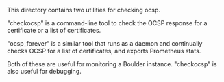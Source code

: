 This directory contains two utilities for checking ocsp.

"checkocsp" is a command-line tool to check the OCSP response for a certificate
or a list of certificates.

"ocsp_forever" is a similar tool that runs as a daemon and continually checks
OCSP for a list of certificates, and exports Prometheus stats.

Both of these are useful for monitoring a Boulder instance. "checkocsp" is also
useful for debugging.
